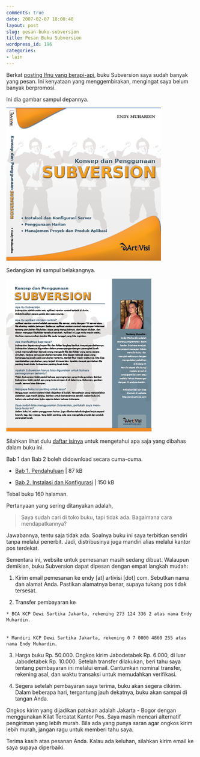 ```yaml
---
comments: true
date: 2007-02-07 18:00:48
layout: post
slug: pesan-buku-subversion
title: Pesan Buku Subversion
wordpress_id: 196
categories:
- lain
---
```


Berkat [posting Ifnu yang berapi-api](http://www.nagasakti.or.id/roller/Ifnu/entry/20070129), buku Subversion saya sudah banyak yang pesan. Ini kenyataan yang menggembirakan, mengingat saya belum banyak berpromosi. 

Ini dia gambar sampul depannya. 

[![Sampul Depan Buku Subversion ](/images/uploads/2007/02/cover-front.png)](/images/uploads/2007/02/cover-front.png)

Sedangkan ini sampul belakangnya.

[![Sampul Belakang Buku Subversion ](/images/uploads/2007/02/cover-back.png)](/images/uploads/2007/02/cover-back.png)

Silahkan lihat dulu [daftar isinya](http://endy.artivisi.com/downloads/writings/buku-svn-daftar-isi.pdf) untuk mengetahui apa saja yang dibahas dalam buku ini. 

Bab 1 dan Bab 2 boleh didownload secara cuma-cuma. 




  * [Bab 1. Pendahuluan](http://endy.artivisi.com/downloads/writings/buku-svn-bab-1.pdf) | 87 kB


  * [Bab 2. Instalasi dan Konfigurasi](http://endy.artivisi.com/downloads/writings/buku-svn-bab-2.pdf) | 150 kB



Tebal buku 160 halaman.

Pertanyaan yang sering ditanyakan adalah,



> Saya sudah cari di toko buku, tapi tidak ada. Bagaimana cara mendapatkannya?



Jawabannya, tentu saja tidak ada. Soalnya buku ini saya terbitkan sendiri tanpa melalui penerbit. Jadi, distribusinya juga mandiri alias melalui kantor pos terdekat. 

Sementara ini, website untuk pemesanan masih sedang dibuat. Walaupun demikian, buku Subversion dapat dipesan dengan empat langkah mudah: 




	
  1. Kirim email pemesanan ke endy [at] artivisi [dot] com. Sebutkan nama dan alamat Anda. Pastikan alamatnya benar, supaya tukang pos tidak tersesat.

 
	
  2. Transfer pembayaran ke 


    * BCA KCP Dewi Sartika Jakarta, rekening 273 124 336 2 atas nama Endy Muhardin. 


    * Mandiri KCP Dewi Sartika Jakarta, rekening 0 7 0000 4860 255 atas nama Endy Muhardin. 




  3. Harga buku Rp. 50.000. Ongkos kirim Jabodetabek Rp. 6.000, di luar Jabodetabek Rp. 10.000. Setelah transfer dilakukan, beri tahu saya tentang pembayaran ini melalui email. Cantumkan nominal transfer, rekening asal, dan waktu transaksi untuk memudahkan verifikasi. 


	
  4. Segera setelah pembayaran saya terima, buku akan segera dikirim. Dalam beberapa hari, tergantung jauh dekatnya, buku akan sampai di tangan Anda. 




Ongkos kirim yang dijadikan patokan adalah Jakarta - Bogor dengan menggunakan Kilat Tercatat Kantor Pos. Saya masih mencari alternatif pengiriman yang lebih murah. Bila ada yang punya saran agar ongkos kirim lebih murah, jangan ragu untuk memberi tahu saya.

Terima kasih atas pesanan Anda. Kalau ada keluhan, silahkan kirim email ke saya supaya diperbaiki. 


